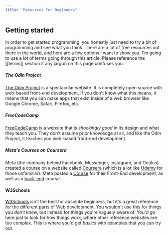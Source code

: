 ```yaml
---
title: "Resources for Beginners"
---
```


## Getting started
In order to get started programming, you honestly just need to try a bit of programming and see what you think. There are a lot of free resources out there in the world, and here are a few options I want to show you. I'm going to use a lot of terms going through this article. Please reference the [[terms]] section if any jargon on this page confuses you.


##### The Odin Project
[The Odin Project](https://www.theodinproject.com/) is a spectacular website. It is completely open source with web-based front-end development. If you don't know what this means, it means that you can make apps that exist inside of a web browser like Google Chrome, Safari, Firefox, etc.

##### FreeCodeCamp
[FreeCodeCamp](https://www.freecodecamp.org/) is a website that is _shockingly good_ in its design and what they teach you. They don't assume prior knowledge at all, and like the Odin Project, it teaches you web-based front-end development.

##### Meta's Courses on Coursera
Meta (the company behind Facebook, Messenger, Instagram, and Oculus) created a course on a website called   [Coursera](https://www.coursera.org) (which is a lot like [Udemy](https://udemy.com) for those unfamiliar). Meta posted a  [Course](https://www.coursera.org/professional-certificates/meta-front-end-developer) for their Front-End development, as well as a [back-end](https://www.coursera.org/professional-certificates/meta-back-end-developer) course.

#### W3Schools
[W3Schools](https://www.w3schools.com/) isn't the best for absolute beginners, but it's a great reference for the different parts of Web development. You wouldn't use this for things you _don't_ know, but instead for things you're vaguely aware of. You'd go here just to look for how things work, where other reference websites are too complex. This is where you'd get _basics_ with examples that you can try out.